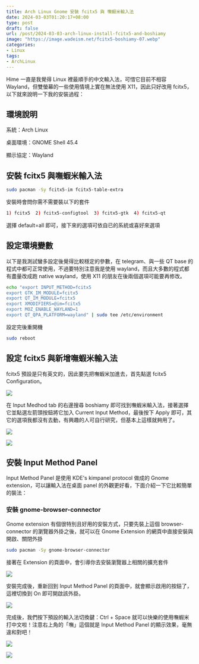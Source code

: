 ```yaml
---
title: Arch Linux Gnome 安裝 fcitx5 與 嘸蝦米輸入法
date: 2024-03-03T01:20:17+08:00
type: post
draft: false
url: /post/2024-03-03-arch-linux-install-fcitx5-and-boshiamy
image: "https://image.wadeism.net/fcitx5-boshiamy-07.webp"
categories:
- Linux
tags:
- ArchLinux
---
```


Hime 一直是我覺得 Linux 裡最順手的中文輸入法，可惜它目前不相容 Wayland，但雙螢幕的一些使用情境上實在無法使用 X11，因此只好改用 fcitx5，以下就來說明一下我的安裝過程：

## 環境說明

系統：Arch Linux

桌面環境：GNOME Shell 45.4

顯示協定：Wayland


## 安裝 fcitx5 與嘸蝦米輸入法

```sh
sudo pacman -Sy fcitx5-im fcitx5-table-extra
```

安裝時會問你需不需要裝以下的套件

```sh
1) fcitx5  2) fcitx5-configtool  3) fcitx5-gtk  4) fcitx5-qt
```

選擇 default=all 即可，接下來的選項可依自已的系統或喜好來選項


## 設定環境變數

以下是我測試蠻多設定後覺得比較穩定的參數，在 telegram、與一些 QT base 的程式中都可正常使用，不過要特別注意我是使用 wayland，而且大多數的程式都有盡量改成跑 native wayland，使用 X11 的朋友在後兩個選項可能要再修改。

```sh
echo "export INPUT_METHOD=fcitx5
export GTK_IM_MODULE=fcitx5
export QT_IM_MODULE=fcitx5
export XMODIFIERS=@im=fcitx5
export MOZ_ENABLE_WAYLAND=1
export QT_QPA_PLATFORM=wayland" | sudo tee /etc/environment
```

設定完後重開機

```sh
sudo reboot
```


## 設定 fcitx5 與新增嘸蝦米輸入法

fcitx5 預設是只有英文的，因此要先把嘸蝦米加進去，首先點選 fcitx5 Configuration。

![](https://image.wadeism.net/fcitx5-boshiamy-01.webp)

在 <span class="hl-blue">Input Medhod</span> tab 的右邊搜尋 <span class="hl-blue">boshiamy</span> 即可找到嘸蝦米輸入法，接著選擇它並點選左箭頭按鈕將它加入 <span class="hl-blue">Current Input Method</span>，最後按下 Apply 即可，其它的選項我都沒有去動，有興趣的人可自行研究，但基本上這樣就夠用了。

![](https://image.wadeism.net/fcitx5-boshiamy-02.webp)

![](https://image.wadeism.net/fcitx5-boshiamy-03.webp)


## 安裝 Input Method Panel

Input Method Panel 是使用 KDE's kimpanel protocol 做成的 Gnome extension，可以讓輸入法在桌面 panel 的外觀更好看，下面介紹一下它比較簡單的裝法：

### 安裝 gnome-browser-connector

Gnome extension 有個很特別且好用的安裝方式，只要先裝上這個 browser-connector 的瀏覽器外掛之後，就可以在 Gnome Extension 的網頁中直接安裝與開啟、關閉外掛

```sh
sudo pacman -Sy gnome-browser-connector
```

接著在 Extension 的頁面中，會引導你去安裝瀏覽器上相關的擴充套件

![](https://image.wadeism.net/fcitx5-boshiamy-04.webp)

安裝完成後，重新回到 Input Method Panel 的頁面中，就會顯示啟用的按鈕了，這裡切換到 On 即可開啟該外掛。

![](https://image.wadeism.net/fcitx5-boshiamy-05.webp)

完成後，我們按下預設的輸入法切換鍵：<span class="hl-blue">Ctrl + Space</span> 就可以快樂的使用嘸蝦米打中文啦！注意右上角的「嘸」這個就是 Input Method Panel 的顯示效果，毫無違和對吧！

![](https://image.wadeism.net/fcitx5-boshiamy-06.webp)

![](https://image.wadeism.net/fcitx5-boshiamy-07.webp)